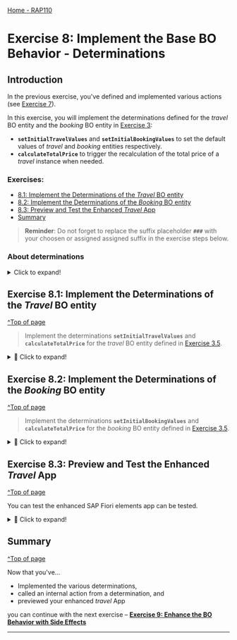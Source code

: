 [Home - RAP110](../../README.md)

# Exercise 8: Implement the Base BO Behavior - Determinations

## Introduction

In the previous exercise, you've defined and implemented various actions (see [Exercise 7](../ex07/README.md)).

In this exercise, you will implement the determinations defined for the _travel_ BO entity and the _booking_ BO entity in [Exercise 3](../ex03/README.md):

- **`setInitialTravelValues`** and **`setInitialBookingValues`** to set the default values of _travel_ and _booking_ entities respectively.
- **`calculateTotalPrice`** to trigger the recalculation of the total price of a _travel_ instance when needed.

### Exercises:

- [8.1: Implement the Determinations of the _Travel_ BO entity](#exercise-81-implement-the-determinations-of-the-travel-bo-entity)
- [8.2: Implement the Determinations of the _Booking_ BO entity](#exercise-82-implement-the-determinations-of-the-booking-bo-entity)
- [8.3: Preview and Test the Enhanced _Travel_ App](#exercise-83-preview-and-test-the-enhanced-travel-app)
- [Summary](#summary)

> **Reminder**: Do not forget to replace the suffix placeholder **`###`** with your choosen or assigned assigned suffix in the exercise steps below.

### About determinations

<details>
 <summary>Click to expand!</summary>
 
 #### About determinations  
 > A determination is an optional part of the business object behavior that modifies instances of business objects based on trigger conditions. A determination is
   implicitly invoked by the RAP framework if the trigger condition of the determination is fulfilled. Trigger conditions can be modify operations and modified fields.
 >
 > **Further reading**: [Determinations](https://help.sap.com/viewer/923180ddb98240829d935862025004d6/Cloud/en-US/6edb0438d3e14d18b3c403c406fbe209.html).
 </details>

## Exercise 8.1: Implement the Determinations of the _Travel_ BO entity

[^Top of page](#)

> Implement the determinations **`setInitialTravelValues`** and **`calculateTotalPrice`** for the _travel_ BO entity defined in [Exercise 3.5](../ex03/README.md).

<details>
  <summary>🔵 Click to expand!</summary>

### Exercise 8.1.1: Implement the Determination `setInitialTravelValues` of the _Travel_ BO entity

> Implement the determination behavior in the local handler method `setInitialTravelValues` of the behavior pool of the _travel_ entity.

<details>
  <summary>🟣 Click to expand!</summary>
  
 1. Go to the method **`setInitialTravelValues`** of the local handler class **`lhc_travel`** in the behavior implementation class ![ABAP class](../images/adt_class.png)**`ZRAP110_BP_TRAVELTP_###`** and replace the empty method implementation with the code provided below.

    Replace all occurences of the placeholder `###` with your assigned suffix.

    ```ABAP
    **************************************************************************
    * determination setInitialTravelValues: BeginDate, EndDate
    **************************************************************************
      METHOD setInitialTravelValues.

        READ ENTITIES OF ZRAP110_R_TravelTP_### IN LOCAL MODE
        ENTITY Travel
          FIELDS ( BeginDate EndDate CurrencyCode OverallStatus )
          WITH CORRESPONDING #( keys )
        RESULT DATA(travels).

        DATA: update TYPE TABLE FOR UPDATE zrap110_r_traveltp_###\\Travel.
        update = CORRESPONDING #( travels ).
        DELETE update WHERE BeginDate IS NOT INITIAL AND EndDate IS NOT INITIAL
                        AND CurrencyCode IS NOT INITIAL AND OverallStatus IS NOT INITIAL.

        LOOP AT update ASSIGNING FIELD-SYMBOL(<update>).
          IF <update>-BeginDate IS INITIAL.
            <update>-BeginDate     = cl_abap_context_info=>get_system_date( ) + 1.
            <update>-%control-BeginDate = if_abap_behv=>mk-on.
          ENDIF.
          IF <update>-EndDate  IS INITIAL.
            <update>-EndDate       = cl_abap_context_info=>get_system_date( ) + 15.
            <update>-%control-EndDate = if_abap_behv=>mk-on.
          ENDIF.
          IF <update>-CurrencyCode IS INITIAL.
            <update>-CurrencyCode  = 'EUR'.
            <update>-%control-CurrencyCode = if_abap_behv=>mk-on.
          ENDIF.
          IF <update>-OverallStatus IS INITIAL.
            <update>-OverallStatus = travel_status-open.
            <update>-%control-OverallStatus = if_abap_behv=>mk-on.
          ENDIF.
        ENDLOOP.

        IF update IS NOT INITIAL.
          MODIFY ENTITIES OF ZRAP110_R_TravelTP_### IN LOCAL MODE
          ENTITY Travel
            UPDATE FROM update.
        ENDIF.

      ENDMETHOD.
    ```

2.  Save ![save icon](../images/adt_save.png) and activate ![activate icon](../images/adt_activate.png) the changes.

</details>

### Exercise 8.1.2: Implement the Determination `calculateTotalPrice` of the _Travel_ BO entity

> Implement the determination behavior in the local handler method **`calculateTotalPrice`** of the behavior pool of the _travel_ entity. It is used to enable the call of the internal action `reCalcTotalPrice` of the _Travel_ BO entity at specific trigger points.

<details>
  <summary>🟣 Click to expand!</summary>
  
 1. Go to the method **`calculateTotalPrice`** of the local handler class **`lhc_travel`** in the behavior implementation class ![ABAP class](../images/adt_class.png)**`ZRAP110_BP_TRAVELTP_###`** and replace the empty method implementation with the code provided below.

    Replace all occurences of the placeholder `###` with your assigned suffix.

    ```ABAP
    **************************************************************************
    * determination calculateTotalPrice
    **************************************************************************
      METHOD calculateTotalPrice.
        MODIFY ENTITIES OF ZRAP110_R_TravelTP_### IN LOCAL MODE
          ENTITY Travel
            EXECUTE reCalcTotalPrice
            FROM CORRESPONDING #( keys ).

      ENDMETHOD.
    ```

2.  Save ![save icon](../images/adt_save.png) and activate ![activate icon](../images/adt_activate.png) the changes.

</details>

</details>

## Exercise 8.2: Implement the Determinations of the _Booking_ BO entity

[^Top of page](#introduction)

> Implement the determinations **`setInitialBookingValues`** and **`calculateTotalPrice`** for the _booking_ BO entity defined in [Exercise 3.5](../ex03/README.md).

<details>
  <summary>🔵 Click to expand!</summary>

### Exercise 8.1.2: Implement the Determination `setInitialBookingValues` of the _Booking_ BO entity

> Implement the determination behavior in the local handler method `setInitialBookingValues` of the behavior pool of the _booking_ entity.

<details>
  <summary>🟣 Click to expand!</summary>
  
 1. Go to the method **`setInitialBookingValues`** of the local handler class **`lhc_booking`** in the behavior implementation class ![ABAP class](../images/adt_class.png)**`ZRAP110_BP_BOOKINGTP_###`** and replace the empty method implementation with the code provided below.

    Replace all occurences of the placeholder `###` with your assigned suffix.

    ```ABAP
    **************************************************************************
    * Determination setInitialBookingValues:
    * Set initial values for BookingDate, BookingStatus, and CustomerID
    **************************************************************************
      METHOD setInitialBookingValues.

        "Read all travels for the requested bookings
        " If multiple bookings of the same travel are requested, the travel is returned only once.
        READ ENTITIES OF ZRAP110_R_TravelTP_### IN LOCAL MODE
          ENTITY Booking BY \_Travel
            FIELDS ( CustomerID )
            WITH CORRESPONDING #( keys )
          RESULT DATA(travels) LINK DATA(booking_to_travel).

        "Read all bookings
        READ ENTITIES OF ZRAP110_R_TravelTP_### IN LOCAL MODE
          ENTITY Booking
            FIELDS ( TravelID CustomerID BookingDate )
            WITH CORRESPONDING #( keys )
          RESULT DATA(bookings).

        DATA: update TYPE TABLE FOR UPDATE zrap110_r_traveltp_###\\Booking.
        update = CORRESPONDING #( bookings ).
        DELETE update WHERE CustomerID IS NOT INITIAL AND BookingDate IS NOT INITIAL AND BookingStatus IS NOT INITIAL.

        LOOP AT update ASSIGNING FIELD-SYMBOL(<update>).
          IF <update>-CustomerID IS INITIAL.
            <update>-CustomerID = travels[ KEY id %tky = booking_to_travel[ KEY id source-%tky = <update>-%tky ]-target-%tky ]-CustomerID.
            <update>-%control-CustomerID = if_abap_behv=>mk-on.
          ENDIF.

          IF <update>-BookingDate IS INITIAL.
            <update>-BookingDate = cl_abap_context_info=>get_system_date( ).
            <update>-%control-BookingDate = if_abap_behv=>mk-on.
          ENDIF.

          IF <update>-BookingStatus IS INITIAL.
            <update>-BookingStatus = booking_status-new.
            <update>-%control-BookingStatus = if_abap_behv=>mk-on.
          ENDIF.
        ENDLOOP.

        IF update IS NOT INITIAL.
          MODIFY ENTITIES OF ZRAP110_R_TravelTP_### IN LOCAL MODE
          ENTITY Booking
            UPDATE FROM update.
        ENDIF.

      ENDMETHOD.
    ```

2.  Save ![save icon](../images/adt_save.png) and activate ![activate icon](../images/adt_activate.png) the changes.

</details>

### Exercise 8.2.2: Implement the Determination `calculateTotalPrice` of the _Booking_ BO entity

> Implement the determination behavior in the local handler method `calculateTotalPrice` of the behavior pool of the _booking_ entity. It is used to enable the call of the internal action `reCalcTotalPrice` of the _Travel_ parent BO entity at specific trigger points.

<details>
  <summary>🟣 Click to expand!</summary>
  
 1. Go to the method **`calculateTotalPrice`** of the local handler class **`lhc_booking`** in the behavior implementation class ![ABAP class](../images/adt_class.png)**`ZRAP110_BP_BOOKINGTP_###`** and replace the empty method implementation with the code provided below.

    Replace all occurences of the placeholder `###` with your assigned suffix.

    ```ABAP
    **************************************************************************
    * Determination calculateTotalPrice
    **************************************************************************
      METHOD calculateTotalPrice.
        " Read all parent IDs
        READ ENTITIES OF ZRAP110_R_TravelTP_### IN LOCAL MODE
          ENTITY Booking BY \_Travel
            FIELDS ( TravelID  )
            WITH CORRESPONDING #(  keys  )
          RESULT DATA(travels).

        " Trigger Re-Calculation on Root Node
        MODIFY ENTITIES OF ZRAP110_R_TravelTP_### IN LOCAL MODE
          ENTITY Travel
            EXECUTE reCalcTotalPrice
              FROM CORRESPONDING  #( travels ).
      ENDMETHOD.
    ```

2.  Save ![save icon](../images/adt_save.png) and activate ![activate icon](../images/adt_activate.png) the changes.

</details>

</details>

## Exercise 8.3: Preview and Test the Enhanced _Travel_ App

[^Top of page](#)

You can test the enhanced SAP Fiori elements app can be tested.

 <details>
  <summary>🔵 Click to expand!</summary>

1.  You can either refresh your application in the browser using **F5** if the browser is still open - or go to your service binding **`ZRAP110_UI_TRAVEL_O4_###`** and start the Fiori elements App preview for the **`Travel`** entity set.

2.  Play around with the app. For example,...

    - Create or Edit an existing entry to check the calculation of the total price.
    - Create a new _booking_ instance.

    <img src="images/ex801.png" alt="Preview" width="100%">

</details>

## Summary

[^Top of page](#introduction)

Now that you've...

- Implemented the various determinations,
- called an internal action from a determination, and
- previewed your enhanced _travel_ App

you can continue with the next exercise – **[Exercise 9: Enhance the BO Behavior with Side Effects](../ex09/README.md)**

---
